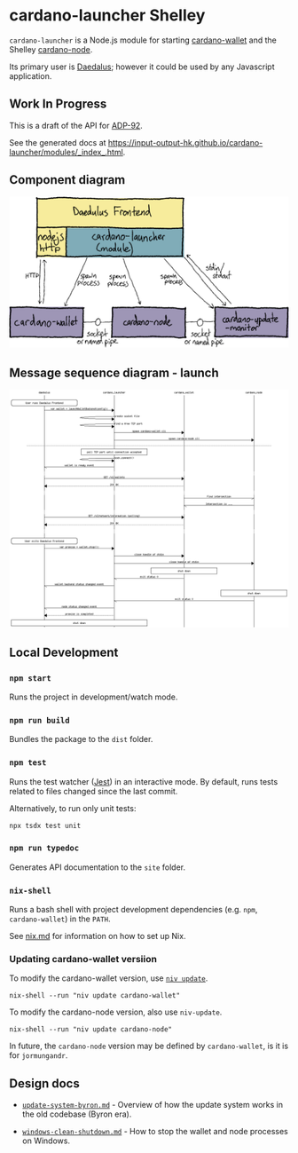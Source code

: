 # cardano-launcher Shelley

`cardano-launcher` is a Node.js module for starting
[cardano-wallet](https://github.com/input-output-hk/cardano-wallet)
and the Shelley
[cardano-node](https://github.com/input-output-hk/cardano-node).

Its primary user is
[Daedalus](https://github.com/input-output-hk/daedalus); however it
could be used by any Javascript application.


## Work In Progress

This is a draft of the API for [ADP-92](https://jira.iohk.io/browse/ADP-92).

See the generated docs at https://input-output-hk.github.io/cardano-launcher/modules/_index_.html.


## Component diagram

![Component diagram](./docs/component-diagram.svg)

## Message sequence diagram - launch

![Component diagram](./docs/launch.png)


## Local Development

### `npm start`

Runs the project in development/watch mode.

### `npm run build`

Bundles the package to the `dist` folder.

### `npm test`

Runs the test watcher ([Jest](https://jestjs.io/docs/en/getting-started))
in an interactive mode.
By default, runs tests related to files changed since the last commit.

Alternatively, to run only unit tests:

    npx tsdx test unit

### `npm run typedoc`

Generates API documentation to the `site` folder.

### `nix-shell`

Runs a bash shell with project development dependencies (e.g. `npm`,
`cardano-wallet`) in the `PATH`.

See [nix.md](https://github.com/input-output-hk/iohk-nix/blob/master/docs/nix.md)
for information on how to set up Nix.

### Updating cardano-wallet versiion

To modify the cardano-wallet version, use [`niv update`](https://github.com/nmattia/niv#update).

    nix-shell --run "niv update cardano-wallet"

To modify the cardano-node version, also use `niv-update`.

    nix-shell --run "niv update cardano-node"

In future, the `cardano-node` version may be defined by
`cardano-wallet`, is it is for `jormungandr`.

## Design docs

 * [`update-system-byron.md`](./docs/update-system-byron.md) -
   Overview of how the update system works in the old codebase (Byron
   era).

 * [`windows-clean-shutdown.md`](./docs/windows-clean-shutdown.md) -
   How to stop the wallet and node processes on Windows.
